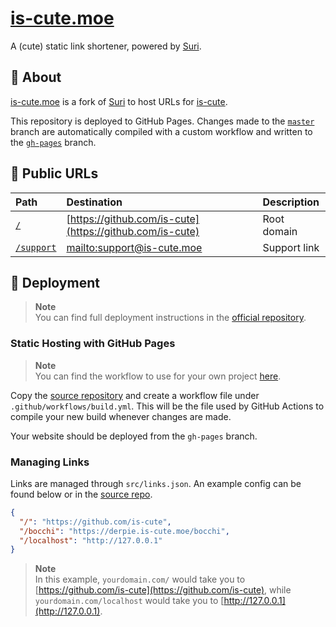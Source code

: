 # [is-cute.moe](https://is-cute.moe)

A (cute) static link shortener, powered by [Suri](https://github.com/jstayton/suri).

## 📃 About

[is-cute.moe](https://is-cute.moe) is a fork of [Suri](https://github.com/jstayton/suri) to host URLs for [is-cute](https://github.com/is-cute).

This repository is deployed to GitHub Pages. Changes made to the [`master`](https://github.com/is-cute/suri/tree/master) branch are automatically compiled with a custom workflow and written to the [`gh-pages`](https://github.com/is-cute/suri/tree/gh-pages) branch.

## 🔗 Public URLs

Path                                      | Destination                                              | Description
:---------------------------------------- | :--------------------------------------------------------| :-------------
[`/`](https://is-cute.moe/)               | [https://github.com/is-cute](https://github.com/is-cute) | Root domain
[`/support`](https://is-cute.moe/support) | [mailto:support@is-cute.moe](mailto:support@is-cute.moe) | Support link

## 🌠 Deployment

> **Note**  
> You can find full deployment instructions in the [official repository](https://github.com/jstayton/suri).

### Static Hosting with GitHub Pages

> **Note**  
> You can find the workflow to use for your own project [here](https://raw.githubusercontent.com/is-cute/suri/master/.github/workflows/main.yml).

Copy the [source repository](https://github.com/jstayton/suri) and create a workflow file under `.github/workflows/build.yml`. This will be the file used by GitHub Actions to compile your new build whenever changes are made.

Your website should be deployed from the `gh-pages` branch.

### Managing Links

Links are managed through `src/links.json`. An example config can be found below or in the [source repo](https://github.com/jstayton/suri/blob/master/src/links.json).

```json
{
  "/": "https://github.com/is-cute",
  "/bocchi": "https://derpie.is-cute.moe/bocchi",
  "/localhost": "http://127.0.0.1"
}
```

> **Note**  
> In this example, `yourdomain.com/` would take you to [https://github.com/is-cute](https://github.com/is-cute), while `yourdomain.com/localhost` would take you to [http://127.0.0.1](http://127.0.0.1).
